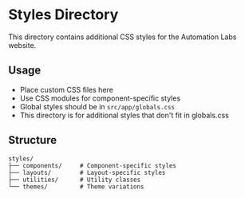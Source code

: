 # Styles Directory

This directory contains additional CSS styles for the Automation Labs website.

## Usage

- Place custom CSS files here
- Use CSS modules for component-specific styles
- Global styles should be in `src/app/globals.css`
- This directory is for additional styles that don't fit in globals.css

## Structure

```
styles/
├── components/     # Component-specific styles
├── layouts/        # Layout-specific styles
├── utilities/      # Utility classes
└── themes/         # Theme variations
```
